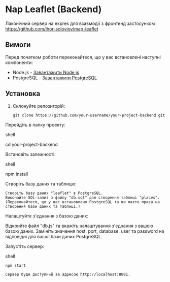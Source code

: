 # Nap Leaflet (Backend)

Лаконічний сервер на expres для взаємодії з фронтенд застосунком https://github.com/ihor-soloviov/map-leaflet

## Вимоги

Перед початком роботи переконайтеся, що у вас встановлені наступні компоненти:

- Node.js - [Завантажити Node.js](https://nodejs.org)
- PostgreSQL - [Завантажити PostgreSQL](https://www.postgresql.org/download/)

## Установка

1. Склонуйте репозиторій:

   ```shell
   git clone https://github.com/your-username/your-project-backend.git
   
  Перейдіть в папку проекту:

shell

cd your-project-backend

Встановіть залежності:

shell

npm install

Створіть базу даних та таблицю:

    Створіть базу даних "leaflet" в PostgreSQL.
    Виконайте SQL-запит з файлу "db.sql" для створення таблиці "places". (Переконайтеся, що у вас встановлено PostgreSQL та ви маєте права на створення бази даних та таблиці.)

Налаштуйте з'єднання з базою даних:

Відкрийте файл "db.js" та вкажіть налаштування з'єднання з вашою базою даних. Замініть значення host, port, database, user та password на відповідні для вашої бази даних PostgreSQL.

Запустіть сервер:

shell

    npm start

    Сервер буде доступний за адресою http://localhost:8081.

